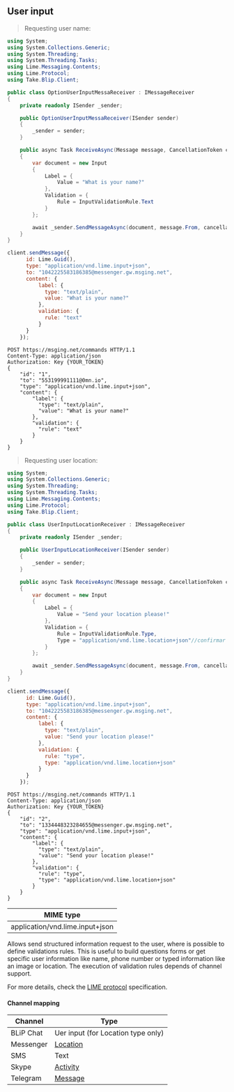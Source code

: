 ## User input

> Requesting user name:

```csharp
using System;
using System.Collections.Generic;
using System.Threading;
using System.Threading.Tasks;
using Lime.Messaging.Contents;
using Lime.Protocol;
using Take.Blip.Client;

public class OptionUserInputMessaReceiver : IMessageReceiver
{
    private readonly ISender _sender;

    public OptionUserInputMessaReceiver(ISender sender)
    {
        _sender = sender;
    }

    public async Task ReceiveAsync(Message message, CancellationToken cancellationToken)
    {
        var document = new Input
        {
            Label = {
                Value = "What is your name?"
            },
            Validation = {
                Rule = InputValidationRule.Text
            } 
        };

        await _sender.SendMessageAsync(document, message.From, cancellationToken);
    }
}
```

```javascript
client.sendMessage({
      id: Lime.Guid(),
      type: "application/vnd.lime.input+json",
      to: "1042225583186385@messenger.gw.msging.net",
      content: {
          label: {
            type: "text/plain",
            value: "What is your name?"
          },
          validation: {
            rule: "text"          
          }
      }
    });
```

```http
POST https://msging.net/commands HTTP/1.1
Content-Type: application/json
Authorization: Key {YOUR_TOKEN}
{
    "id": "1",
    "to": "553199991111@0mn.io",
    "type": "application/vnd.lime.input+json",
    "content": {
        "label": {
          "type": "text/plain",
          "value": "What is your name?"
        },
        "validation": {
          "rule": "text"          
        }
    }
}
```

> Requesting user location:

```csharp
using System;
using System.Collections.Generic;
using System.Threading;
using System.Threading.Tasks;
using Lime.Messaging.Contents;
using Lime.Protocol;
using Take.Blip.Client;

public class UserInputLocationReceiver : IMessageReceiver
{
    private readonly ISender _sender;

    public UserInputLocationReceiver(ISender sender)
    {
        _sender = sender;
    }

    public async Task ReceiveAsync(Message message, CancellationToken cancellationToken)
    {
        var document = new Input
        {
            Label = {
                Value = "Send your location please!"
            },
            Validation = {
                Rule = InputValidationRule.Type,
                Type = "application/vnd.lime.location+json"//confirmar se esse type é necessario <<
            } 
        };

        await _sender.SendMessageAsync(document, message.From, cancellationToken);
    }
}
```

```javascript
client.sendMessage({
      id: Lime.Guid(),
      type: "application/vnd.lime.input+json",
      to: "1042225583186385@messenger.gw.msging.net",
      content: {
          label: {
            type: "text/plain",
            value: "Send your location please!"
          },
          validation: {
            rule: "type",
            type: "application/vnd.lime.location+json"
          }
      }
    });
```

```http
POST https://msging.net/commands HTTP/1.1
Content-Type: application/json
Authorization: Key {YOUR_TOKEN}
{
    "id": "2",
    "to": "1334448323284655@messenger.gw.msging.net",
    "type": "application/vnd.lime.input+json",
    "content": {
        "label": {
          "type": "text/plain",
          "value": "Send your location please!"
        },
        "validation": {
          "rule": "type",
          "type": "application/vnd.lime.location+json"
        }
    }
}
```

| MIME type                            |
|--------------------------------------|
| application/vnd.lime.input+json      |

Allows send structured information request to the user, where is possible to define validations rules. This is useful to build questions forms or get specific user information like name, phone number or typed information like an image or location. The execution of validation rules depends of channel support.

For more details, check the [LIME protocol](http://limeprotocol.org/content-types.html#input) specification.

#### Channel mapping

| Channel              | Type                         | 
|--------------------|--------------------------------|
| BLiP Chat          | Uer input (for Location type only) |
| Messenger          | [Location](https://developers.facebook.com/docs/messenger-platform/send-api-reference/quick-replies) |
| SMS                | Text                   |
| Skype              | [Activity](https://docs.botframework.com/en-us/skype/chat/#sending-messages-1)|
| Telegram           | [Message](https://core.telegram.org/bots/api#message)|


